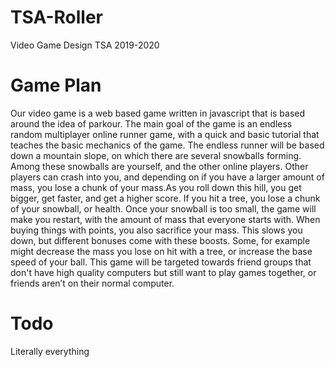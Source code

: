 # TSA-Roller
Video Game Design TSA 2019-2020
# Game Plan
Our video game is a web based game written in javascript that is based around the idea of parkour. The main goal of the game is an endless random multiplayer online runner game, with a quick and basic tutorial that teaches the basic mechanics of the game. The endless runner will be based down a mountain slope, on which there are several snowballs forming. Among these snowballs are yourself, and the other online players. Other players can crash into you, and depending on if you have a larger amount of mass, you lose a chunk of your mass.As you roll down this hill, you get bigger, get faster, and get a higher score. If you hit a tree, you lose a chunk of your snowball, or health. Once your snowball is too small, the game will make you restart, with the amount of mass that everyone starts with. When buying things with points, you also sacrifice your mass. This slows you down, but different bonuses come with these boosts. Some, for example might decrease the mass you lose on hit with a tree, or increase the base speed of your ball. This game will be targeted towards friend groups that don't have high quality computers but still want to play games together, or friends aren’t on their normal computer.
# Todo
Literally everything
